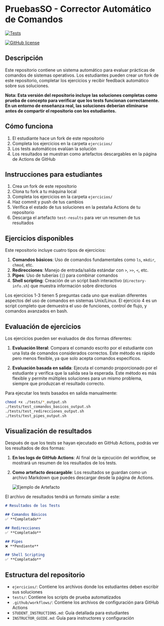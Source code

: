 # PruebasSO - Corrector Automático de Comandos

[![Tests](https://github.com/luispri2001/PruebasSO/actions/workflows/test.yml/badge.svg)](https://github.com/luispri2001/PruebasSO/actions/workflows/test.yml)


[![GitHub license](https://img.shields.io/github/license/luispri2001/PruebasSO)](https://github.com/luispri2001/PruebasSO/blob/main/LICENSE)

## Descripción
Este repositorio contiene un sistema automático para evaluar prácticas de comandos de sistemas operativos. Los estudiantes pueden crear un fork de este repositorio, completar los ejercicios y recibir feedback automático sobre sus soluciones.

**Nota: Esta versión del repositorio incluye las soluciones completas como prueba de concepto para verificar que los tests funcionan correctamente. En un entorno de enseñanza real, las soluciones deberían eliminarse antes de compartir el repositorio con los estudiantes.**

## Cómo funciona
1. El estudiante hace un fork de este repositorio
2. Completa los ejercicios en la carpeta `ejercicios/`
3. Los tests automáticos evalúan la solución
4. Los resultados se muestran como artefactos descargables en la página de Actions de GitHub

## Instrucciones para estudiantes
1. Crea un fork de este repositorio
2. Clona tu fork a tu máquina local
3. Completa los ejercicios en la carpeta `ejercicios/`
4. Haz commit y push de tus cambios
5. Verifica el estado de tus soluciones en la pestaña Actions de tu repositorio
6. Descarga el artefacto `test-results` para ver un resumen de tus resultados

## Ejercicios disponibles
Este repositorio incluye cuatro tipos de ejercicios:

1. **Comandos básicos**: Uso de comandos fundamentales como `ls`, `mkdir`, `chmod`, etc.
2. **Redirecciones**: Manejo de entrada/salida estándar con `>`, `>>`, `<`, etc.
3. **Pipes**: Uso de tuberías (`|`) para combinar comandos
4. **Shell scripting**: Creación de un script bash interactivo (`directory-info.sh`) que muestra información sobre directorios

Los ejercicios 1-3 tienen 5 preguntas cada uno que evalúan diferentes aspectos del uso de comandos en sistemas Unix/Linux. El ejercicio 4 es un script completo que demuestra el uso de funciones, control de flujo, y comandos avanzados en bash.

## Evaluación de ejercicios
Los ejercicios pueden ser evaluados de dos formas diferentes:

1. **Evaluación literal**: Compara el comando escrito por el estudiante con una lista de comandos considerados correctos. Este método es rápido pero menos flexible, ya que solo acepta comandos específicos.

2. **Evaluación basada en salida**: Ejecuta el comando proporcionado por el estudiante y verifica que la salida sea la esperada. Este método es más flexible y permite múltiples soluciones para un mismo problema, siempre que produzcan el resultado correcto.

Para ejecutar los tests basados en salida manualmente:
```bash
chmod +x ./tests/*_output.sh
./tests/test_comandos_basicos_output.sh
./tests/test_redirecciones_output.sh
./tests/test_pipes_output.sh
```

## Visualización de resultados

Después de que los tests se hayan ejecutado en GitHub Actions, podrás ver los resultados de dos formas:

1. **En los logs de GitHub Actions**: Al final de la ejecución del workflow, se mostrará un resumen de los resultados de los tests.

2. **Como artefacto descargable**: Los resultados se guardan como un archivo Markdown que puedes descargar desde la página de Actions.

   ![Ejemplo de Artefacto](https://docs.github.com/assets/cb-25896/mw-1440/images/help/actions/artifact-download-link.webp)

El archivo de resultados tendrá un formato similar a este:

```markdown
# Resultados de los Tests

## Comandos Básicos
✅ **Completado**

## Redirecciones
✅ **Completado**

## Pipes
❌ **Pendiente**

## Shell Scripting
✅ **Completado**
```

## Estructura del repositorio
- `ejercicios/`: Contiene los archivos donde los estudiantes deben escribir sus soluciones
- `tests/`: Contiene los scripts de prueba automatizados
- `.github/workflows/`: Contiene los archivos de configuración para GitHub Actions
- `STUDENT_INSTRUCTIONS.md`: Guía detallada para estudiantes
- `INSTRUCTOR_GUIDE.md`: Guía para instructores y configuración
